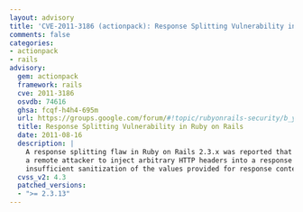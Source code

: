 ```yaml
---
layout: advisory
title: 'CVE-2011-3186 (actionpack): Response Splitting Vulnerability in Ruby on Rails'
comments: false
categories:
- actionpack
- rails
advisory:
  gem: actionpack
  framework: rails
  cve: 2011-3186
  osvdb: 74616
  ghsa: fcqf-h4h4-695m
  url: https://groups.google.com/forum/#!topic/rubyonrails-security/b_yTveAph2g
  title: Response Splitting Vulnerability in Ruby on Rails
  date: 2011-08-16
  description: |
    A response splitting flaw in Ruby on Rails 2.3.x was reported that could allow
    a remote attacker to inject arbitrary HTTP headers into a response due to
    insufficient sanitization of the values provided for response content types.
  cvss_v2: 4.3
  patched_versions:
  - ">= 2.3.13"
---
```

